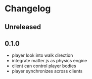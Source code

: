 # Changelog

## Unreleased

## 0.1.0

- player look into walk direction
- integrate matter js as physics engine
- client can control player bodies
- player synchronizes across clients
